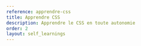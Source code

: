 ```yaml
---
reference: apprendre-css
title: Apprendre CSS
description: Apprendre le CSS en toute autonomie
order: 2
layout: self_learnings
---
```


